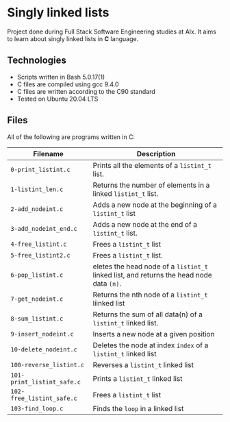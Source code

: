 # Singly linked lists

Project done during Full Stack Software Engineering studies at Alx. It aims to learn about singly linked lists in **C** language.

## Technologies
 
* Scripts written in Bash 5.0.17(1)
* C files are compiled using gcc 9.4.0
* C files are written according to the C90 standard
* Tested on Ubuntu 20.04 LTS

## Files

All of the following are programs written in C:

Filename | Description
--- | ---
`0-print_listint.c` | Prints all the elements of a `listint_t` list.
`1-listint_len.c` | Returns the number of elements in a linked `listint_t` list.
`2-add_nodeint.c` | Adds a new node at the beginning of a `listint_t` list
`3-add_nodeint_end.c` | Adds a new node at the end of a `listint_t` list.
`4-free_listint.c` | Frees a `listint_t` list
`5-free_listint2.c` | Frees a `listint_t` list.
`6-pop_listint.c` | eletes the head node of a `listint_t` linked list, and returns the head node data `(n)`.
`7-get_nodeint.c` | Returns the nth node of a `listint_t` liinked list
`8-sum_listint.c` | Returns the sum of all data(n) of a `listint_t` linked list.
`9-insert_nodeint.c` | Inserts a new node at a given position
`10-delete_nodeint.c` | Deletes the node at index `index` of a `listint_t` linked list
`100-reverse_listint.c` | Reverses a `listint_t` linked list
`101-print_listint_safe.c` | Prints a `listint_t` linked list
`102-free_listint_safe.c` | Frees a `listint_t` list
`103-find_loop.c` | Finds the `loop` in a linked list
